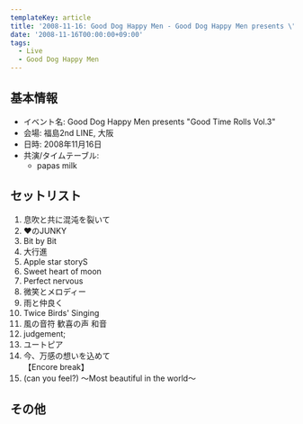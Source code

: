 ```yaml
---
templateKey: article
title: '2008-11-16: Good Dog Happy Men - Good Dog Happy Men presents \"Good Time Rolls Vol.3\" at 大阪福島2nd LINE'
date: '2008-11-16T00:00:00+09:00'
tags:
  - Live
  - Good Dog Happy Men
---
```

## 基本情報

* イベント名: Good Dog Happy Men presents "Good Time Rolls Vol.3"
* 会場: 福島2nd LINE, 大阪
* 日時: 2008年11月16日
* 共演/タイムテーブル:
  * papas milk

## セットリスト

1. 息吹と共に混沌を裂いて
1. ♥のJUNKY
1. Bit by Bit
1. 大行進
1. Apple star storyS
1. Sweet heart of moon
1. Perfect nervous
1. 微笑とメロディー
1. 雨と仲良く
1. Twice Birds' Singing
1. 風の音符 歓喜の声 和音
1. judgement;
1. ユートピア
1. 今、万感の想いを込めて<br>
   【Encore break】
1. (can you feel?) ～Most beautiful in the world～

## その他

